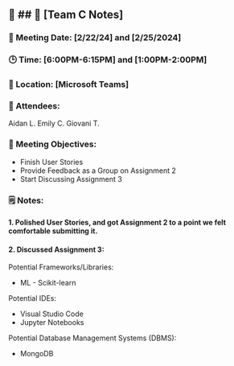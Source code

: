 ## 📝 ## 📝 [Team C Notes]
### 📅 Meeting Date: [2/22/24] and [2/25/2024]
### 🕒 Time: [6:00PM-6:15PM] and [1:00PM-2:00PM]
### 📍 Location: [Microsoft Teams]


### 📣 Attendees:
Aidan L.
Emily C.
Giovani T.

### 🎯 Meeting Objectives:
- Finish User Stories
- Provide Feedback as a Group on Assignment 2
- Start Discussing Assignment 3


### 🗒️ Notes:

#### 1. Polished User Stories, and got Assignment 2 to a point we felt comfortable submitting it. 

#### 2.  Discussed Assignment 3: 
Potential Frameworks/Libraries:
- ML - Scikit-learn

Potential IDEs:
- Visual Studio Code
- Jupyter Notebooks

Potential Database Management Systems (DBMS):
- MongoDB


